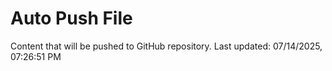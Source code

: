 # Auto Push File

Content that will be pushed to GitHub repository.
Last updated: 07/14/2025, 07:26:51 PM